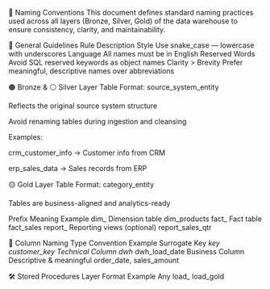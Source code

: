 🧾 Naming Conventions
This document defines standard naming practices used across all layers (Bronze, Silver, Gold) of the data warehouse to ensure consistency, clarity, and maintainability.

🔹 General Guidelines
Rule	Description
Style	Use snake_case — lowercase with underscores
Language	All names must be in English
Reserved Words	Avoid SQL reserved keywords as object names
Clarity > Brevity	Prefer meaningful, descriptive names over abbreviations

🟤 Bronze & ⚪ Silver Layer
Table Format: source_system_entity

Reflects the original source system structure

Avoid renaming tables during ingestion and cleansing

Examples:

crm_customer_info → Customer info from CRM

erp_sales_data → Sales records from ERP

🟡 Gold Layer
Table Format: category_entity

Tables are business-aligned and analytics-ready

Prefix	Meaning	Example
dim_	Dimension table	dim_products
fact_	Fact table	fact_sales
report_	Reporting views (optional)	report_sales_qtr

🧷 Column Naming
Type	Convention	Example
Surrogate Key	<entity>_key	customer_key
Technical Column	dwh_<purpose>	dwh_load_date
Business Column	Descriptive & meaningful	order_date, sales_amount

🛠️ Stored Procedures
Layer	Format	Example
Any	load_<layer>	load_gold
